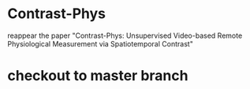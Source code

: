 # Contrast-Phys
reappear the paper "Contrast-Phys: Unsupervised Video-based Remote Physiological Measurement via Spatiotemporal Contrast"
# checkout to master branch
